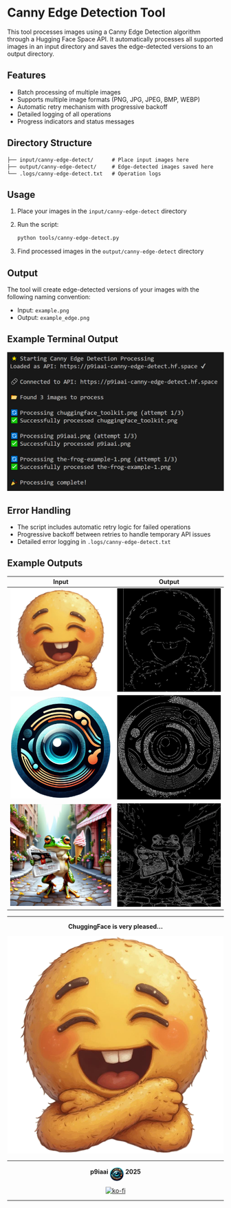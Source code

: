 # Canny Edge Detection Tool

This tool processes images using a Canny Edge Detection algorithm through a Hugging Face Space API. It automatically processes all supported images in an input directory and saves the edge-detected versions to an output directory.

## Features

- Batch processing of multiple images
- Supports multiple image formats (PNG, JPG, JPEG, BMP, WEBP)
- Automatic retry mechanism with progressive backoff
- Detailed logging of all operations
- Progress indicators and status messages

## Directory Structure

```text
├── input/canny-edge-detect/      # Place input images here
├── output/canny-edge-detect/     # Edge-detected images saved here
└── .logs/canny-edge-detect.txt   # Operation logs
```

## Usage

1. Place your images in the `input/canny-edge-detect` directory
2. Run the script:

   ```bash
   python tools/canny-edge-detect.py
   ```

3. Find processed images in the `output/canny-edge-detect` directory

## Output

The tool will create edge-detected versions of your images with the following naming convention:

- Input: `example.png`
- Output: `example_edge.png`

## Example Terminal Output

<img src=".assets/canny-edge-detect_terminal.PNG" alt="Terminal Example Screen" />

## Error Handling

- The script includes automatic retry logic for failed operations
- Progressive backoff between retries to handle temporary API issues
- Detailed error logging in `.logs/canny-edge-detect.txt`

## Example Outputs

| Input | Output |
| :-: | :-: |
| <img src=".assets/chuggingface_toolkit.png" width="384"> | <img src=".assets/chuggingface_toolkit_edge.png" width="384"> |
| <img src=".assets/p9iaai.png" width="384"> | <img src=".assets/p9iaai_edge.png" width="384"> |
| <img src=".assets/the-frog-example-1.png" width="384"> | <img src=".assets/the-frog-example-1_edge.png" width="384"> |

---

<div align="center">

**ChuggingFace is very pleased...**

<img src=".assets/chuggingface_toolkit.png" width="512" alt="ChuggingFace">

---

**p9iaai** <img src=".assets/p9iaai.png" width="32" align="middle"> **2025**

[![ko-fi](https://ko-fi.com/img/githubbutton_sm.svg)](https://ko-fi.com/p9iaai)

---

</div>
